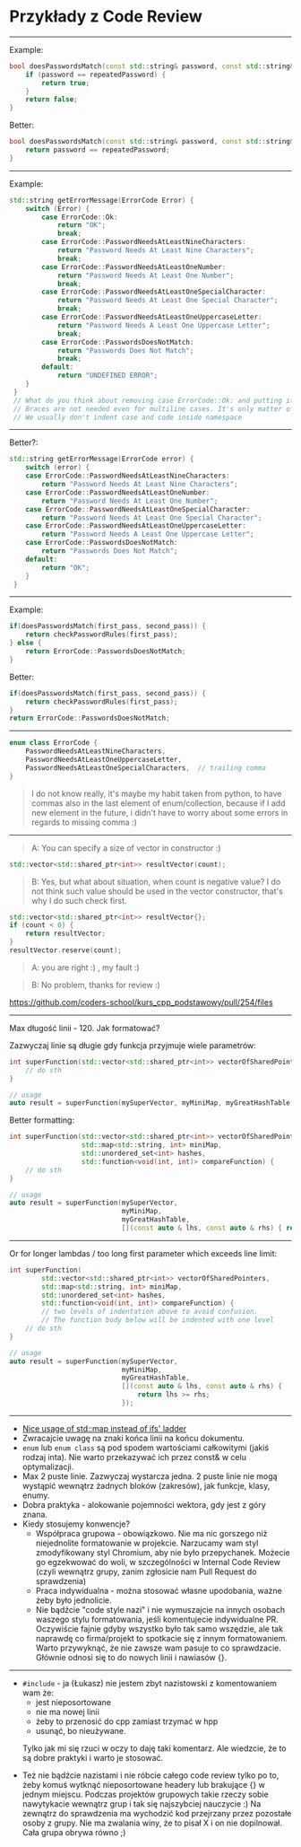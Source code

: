<!-- .slide: data-background="#111111" -->

# Przykłady z Code Review

___
<!-- .slide: style="font-size: 0.9em" -->

Example:

```cpp
bool doesPasswordsMatch(const std::string& password, const std::string& repeatedPassword) {
    if (password == repeatedPassword) {
        return true;
    }
    return false;
}
```

Better:
<!-- .element: class="fragment fade-in" -->

```cpp
bool doesPasswordsMatch(const std::string& password, const std::string& repeatedPassword) {
    return password == repeatedPassword;
}
```
<!-- .element: class="fragment fade-in" -->

___
<!-- .slide: style="font-size: 0.9em" -->

Example:

```cpp
std::string getErrorMessage(ErrorCode Error) {
    switch (Error) {
        case ErrorCode::Ok:
            return "OK";
            break;
        case ErrorCode::PasswordNeedsAtLeastNineCharacters:
            return "Password Needs At Least Nine Characters";
            break;
        case ErrorCode::PasswordNeedsAtLeastOneNumber:
            return "Password Needs At Least One Number";
            break;
        case ErrorCode::PasswordNeedsAtLeastOneSpecialCharacter:
            return "Password Needs At Least One Special Character";
            break;
        case ErrorCode::PasswordNeedsAtLeastOneUppercaseLetter:
            return "Password Needs A Least One Uppercase Letter";
            break;
        case ErrorCode::PasswordsDoesNotMatch:
            return "Passwords Does Not Match";
            break;
        default:
            return "UNDEFINED ERROR";
    }
 }
 // What do you think about removing case ErrorCode::Ok: and putting it in default?
 // Braces are not needed even for multiline cases. It's only matter of convention if you should apply them or not. They don't provide additional safety.
 // We usually don't indent case and code inside namespace
```

___

Better?:

```cpp
std::string getErrorMessage(ErrorCode error) {
    switch (error) {
    case ErrorCode::PasswordNeedsAtLeastNineCharacters:
        return "Password Needs At Least Nine Characters";
    case ErrorCode::PasswordNeedsAtLeastOneNumber:
        return "Password Needs At Least One Number";
    case ErrorCode::PasswordNeedsAtLeastOneSpecialCharacter:
        return "Password Needs At Least One Special Character";
    case ErrorCode::PasswordNeedsAtLeastOneUppercaseLetter:
        return "Password Needs A Least One Uppercase Letter";
    case ErrorCode::PasswordsDoesNotMatch:
        return "Passwords Does Not Match";
    default:
        return "OK";
    }
 }
```

___

Example:

```cpp
if(doesPasswordsMatch(first_pass, second_pass)) {
    return checkPasswordRules(first_pass);
} else {
    return ErrorCode::PasswordsDoesNotMatch;
}
```

Better:
<!-- .element: class="fragment fade-in" -->

```cpp
if(doesPasswordsMatch(first_pass, second_pass)) {
    return checkPasswordRules(first_pass);
}
return ErrorCode::PasswordsDoesNotMatch;
```
<!-- .element: class="fragment fade-in" -->

___

```cpp
enum class ErrorCode {
    PasswordNeedsAtLeastNineCharacters,
    PasswordNeedsAtLeastOneUppercaseLetter,
    PasswordNeedsAtLeastOneSpecialCharacters,  // trailing comma
}
```

> I do not know really, it's maybe my habit taken from python, to have commas also in the last element of enum/collection, because if I add new element in the future, i didn't have to worry about some errors in regards to missing comma :)

___
<!-- .slide: style="font-size: 0.75em" -->

> A: You can specify a size of vector in constructor :)

```cpp
std::vector<std::shared_ptr<int>> resultVector(count);
```

> B: Yes, but what about situation, when count is negative value? I do not think such value should be used in the vector constructor, that's why I do such check first.
<!-- .element: class="fragment fade-in" -->

```cpp
std::vector<std::shared_ptr<int>> resultVector{};
if (count < 0) {
    return resultVector;
}
resultVector.reserve(count);
```
<!-- .element: class="fragment fade-in" -->

> A: you are right :) , my fault :)
<!-- .element: class="fragment fade-in" -->

> B: No problem, thanks for review :)
<!-- .element: class="fragment fade-in" -->

https://github.com/coders-school/kurs_cpp_podstawowy/pull/254/files
<!-- .element: class="fragment fade-in" -->

___
<!-- .slide: style="font-size: 0.85em" -->

Max długość linii - 120. Jak formatować?

Zazwyczaj linie są długie gdy funkcja przyjmuje wiele parametrów:
<!-- .element: class="fragment fade-in" -->

```cpp
int superFunction(std::vector<std::shared_ptr<int>> vectorOfSharedPointers, std::map<std::string, int> miniMap, std::unordered_set<int> hashes, std::function<void(int, int)> compareFunction) {
    // do sth
}

// usage
auto result = superFunction(mySuperVector, myMiniMap, myGreatHashTable, [](const auto & lhs, const auto & rhs) { return lhs >= rhs;})
```
<!-- .element: class="fragment fade-in" -->

Better formatting:
<!-- .element: class="fragment fade-in" -->

```cpp
int superFunction(std::vector<std::shared_ptr<int>> vectorOfSharedPointers,
                  std::map<std::string, int> miniMap,
                  std::unordered_set<int> hashes,
                  std::function<void(int, int)> compareFunction) {
    // do sth
}

// usage
auto result = superFunction(mySuperVector,
                            myMiniMap,
                            myGreatHashTable,
                            [](const auto & lhs, const auto & rhs) { return lhs >= rhs;});
```
<!-- .element: class="fragment fade-in" -->

___

Or for longer lambdas / too long first parameter which exceeds line limit:

```cpp
int superFunction(
        std::vector<std::shared_ptr<int>> vectorOfSharedPointers,
        std::map<std::string, int> miniMap,
        std::unordered_set<int> hashes,
        std::function<void(int, int)> compareFunction) {
        // two levels of indentation above to avoid confusion.
        // The function body below will be indented with one level
    // do sth
}

// usage
auto result = superFunction(mySuperVector,
                            myMiniMap,
                            myGreatHashTable,
                            [](const auto & lhs, const auto & rhs) {
                                return lhs >= rhs;
                            });
```
<!-- .element: class="fragment fade-in" -->

___

* <!-- .element: class="fragment fade-in" --> <a href="https://github.com/coders-school/kurs_cpp_podstawowy/pull/252/files">Nice usage of std::map instead of ifs' ladder</a>
* <!-- .element: class="fragment fade-in" --> Zwracajcie uwagę na znaki końca linii na końcu dokumentu.
* <!-- .element: class="fragment fade-in" --> <code>enum</code> lub <code>enum class</code> są pod spodem wartościami całkowitymi (jakiś rodzaj inta). Nie warto przekazywać ich przez const& w celu optymalizacji.
* <!-- .element: class="fragment fade-in" -->  Max 2 puste linie. Zazwyczaj wystarcza jedna. 2 puste linie nie mogą wystąpić wewnątrz żadnych bloków (zakresów), jak funkcje, klasy, enumy.
* <!-- .element: class="fragment fade-in" -->  Dobra praktyka - alokowanie pojemności wektora, gdy jest z góry znana.
* <!-- .element: class="fragment fade-in" -->  Kiedy stosujemy konwencje?
  * <!-- .element: class="fragment fade-in" -->  Współpraca grupowa - obowiązkowo. Nie ma nic gorszego niż niejednolite formatowanie w projekcie. Narzucamy wam styl zmodyfikowany styl Chromium, aby nie było przepychanek. Możecie go egzekwować do woli, w szczególności w Internal Code Review (czyli wewnątrz grupy, zanim zgłosicie nam Pull Request do sprawdzenia)
  * <!-- .element: class="fragment fade-in" -->  Praca indywidualna - można stosować własne upodobania, ważne żeby było jednolicie.
  * <!-- .element: class="fragment fade-in" -->  Nie bądźcie "code style nazi" i nie wymuszajcie na innych osobach waszego stylu formatowania, jeśli komentujecie indywidualne PR. Oczywiście fajnie gdyby wszystko było tak samo wszędzie, ale tak naprawdę co firma/projekt to spotkacie się z innym formatowaniem. Warto przywyknąć, że nie zawsze wam pasuje to co sprawdzacie. Głównie odnosi się to do nowych linii i nawiasów {}.

___

* <!-- .element: class="fragment fade-in" --> <code>#include</code> - ja (Łukasz) nie jestem zbyt nazistowski z komentowaniem wam że:
  * <!-- .element: class="fragment fade-in" --> jest nieposortowane
  * <!-- .element: class="fragment fade-in" --> nie ma nowej linii
  * <!-- .element: class="fragment fade-in" --> żeby to przenosić do cpp zamiast trzymać w hpp
  * <!-- .element: class="fragment fade-in" --> usunąć, bo nieużywane.
  
  Tylko jak mi się rzuci w oczy to daję taki komentarz. Ale wiedzcie, że to są dobre praktyki i warto je stosować.
  <!-- .element: class="fragment fade-in" -->

* <!-- .element: class="fragment fade-in" --> Też nie bądźcie nazistami i nie róbcie całego code review tylko po to, żeby komuś wytknąć nieposortowane headery lub brakujące {} w jednym miejscu. Podczas projektów grupowych takie rzeczy sobie nawytykacie wewnątrz grup i tak się najszybciej nauczycie :) Na zewnątrz do sprawdzenia ma wychodzić kod przejrzany przez pozostałe osoby z grupy. Nie ma zwalania winy, że to pisał X i on nie dopilnował. Cała grupa obrywa równo ;)
